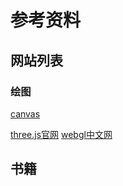 # 参考资料


## 网站列表



### 绘图

[canvas](https://www.html5canvastutorials.com/)

[three.js官网](https://threejs.org/)
[webgl中文网](http://www.hewebgl.com/article/articledir/1)

## 书籍



## 


